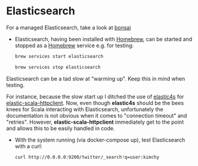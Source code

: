# Elasticsearch

For a managed Elasticsearch, take a look at [bonsai](https://bonsai.io/)

- Elasticsearch, having been installed with [Homebrew](https://brew.sh), can be started and stopped as a [Homebrew](https://brew.sh) service e.g. for testing:

  ```bash
  brew services start elasticsearch
  ```

  ```bash
  brew services stop elasticsearch
  ```

Elasticsearch can be a tad slow at "warming up". Keep this in mind when testing.

For instance, because the slow start up I ditched the use of [elastic4s](https://sksamuel.github.io/elastic4s) for [elastic-scala-httpclient](https://github.com/bizreach/elastic-scala-httpclient).
Now, even though **elastic4s** should be the bees knees for Scala interacting with Elasticsearch, unfortunately the documentation is not obvious when it comes to "connection timeout" and "retries".
However, **elastic-scala-httpclient** immediately get to the point and allows this to be easily handled in code.

- With the system running (via docker-compose up), test Elasticsearch with a curl:
    
  ```bash
  curl http://0.0.0.0:9200/twitter/_search?q=user:kimchy
  ```